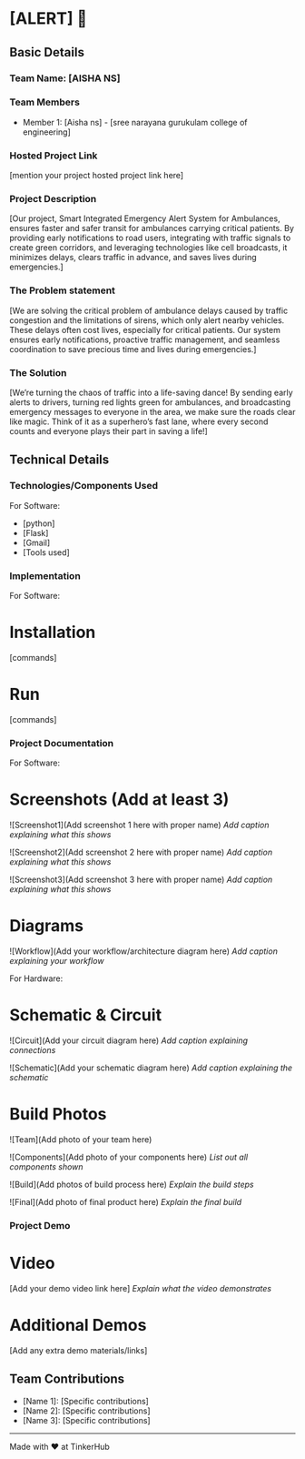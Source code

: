 # [ALERT] 🎯


## Basic Details
### Team Name: [AISHA NS]


### Team Members
- Member 1: [Aisha ns] - [sree narayana gurukulam college of engineering]
  

### Hosted Project Link
[mention your project hosted project link here]

### Project Description
[Our project, Smart Integrated Emergency Alert System for Ambulances, ensures faster and safer transit for ambulances carrying critical patients. By providing early notifications to road users, integrating with traffic signals to create green corridors, and leveraging technologies like cell broadcasts, it minimizes delays, clears traffic in advance, and saves lives during emergencies.]

### The Problem statement
[We are solving the critical problem of ambulance delays caused by traffic congestion and the limitations of sirens, which only alert nearby vehicles. These delays often cost lives, especially for critical patients. Our system ensures early notifications, proactive traffic management, and seamless coordination to save precious time and lives during emergencies.]

### The Solution
[We’re turning the chaos of traffic into a life-saving dance! By sending early alerts to drivers, turning red lights green for ambulances, and broadcasting emergency messages to everyone in the area, we make sure the roads clear like magic. Think of it as a superhero’s fast lane, where every second counts and everyone plays their part in saving a life!]

## Technical Details
### Technologies/Components Used
For Software:
- [python]
- [Flask]
- [Gmail]
- [Tools used]


### Implementation
For Software:
# Installation
[commands]

# Run
[commands]

### Project Documentation
For Software:

# Screenshots (Add at least 3)
![Screenshot1](Add screenshot 1 here with proper name)
*Add caption explaining what this shows*

![Screenshot2](Add screenshot 2 here with proper name)
*Add caption explaining what this shows*

![Screenshot3](Add screenshot 3 here with proper name)
*Add caption explaining what this shows*

# Diagrams
![Workflow](Add your workflow/architecture diagram here)
*Add caption explaining your workflow*

For Hardware:

# Schematic & Circuit
![Circuit](Add your circuit diagram here)
*Add caption explaining connections*

![Schematic](Add your schematic diagram here)
*Add caption explaining the schematic*

# Build Photos
![Team](Add photo of your team here)


![Components](Add photo of your components here)
*List out all components shown*

![Build](Add photos of build process here)
*Explain the build steps*

![Final](Add photo of final product here)
*Explain the final build*

### Project Demo
# Video
[Add your demo video link here]
*Explain what the video demonstrates*

# Additional Demos
[Add any extra demo materials/links]

## Team Contributions
- [Name 1]: [Specific contributions]
- [Name 2]: [Specific contributions]
- [Name 3]: [Specific contributions]

---
Made with ❤️ at TinkerHub
